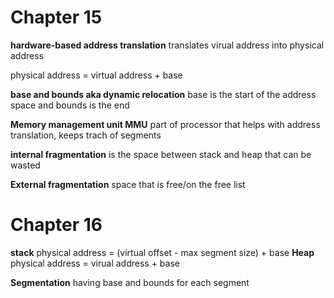 # Chapter 15
**hardware-based address translation** translates virual address into physical address

physical address = virtual address + base

**base and bounds aka dynamic relocation**
base is the start of the address space and bounds is the end

**Memory management unit MMU** part of processor that helps with address translation, keeps trach of segments

**internal fragmentation** is the space between stack and heap that can be wasted

**External fragmentation** space that is free/on the free list

# Chapter 16
**stack** physical address = (virtual offset - max segment size) + base
**Heap** physical address = virual address + base

**Segmentation** having base and bounds for each segment
